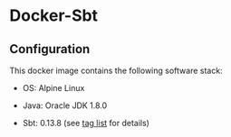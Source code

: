 Docker-Sbt
============

## Configuration

This docker image contains the following software stack:

- OS: Alpine Linux

- Java: Oracle JDK 1.8.0

- Sbt: 0.13.8 (see [tag list](https://registry.hub.docker.com/u/williamyeh/sbt/tags/manage/) for details)
